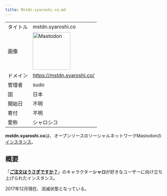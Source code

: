 ```yaml
---
title: Mstdn.syaroshi.co.md
---
```

<div>

|          |                                                                                                                                                                                                                                                                                                        |
|----------|--------------------------------------------------------------------------------------------------------------------------------------------------------------------------------------------------------------------------------------------------------------------------------------------------------|
| タイトル | mstdn.syaroshi.co                                                                                                                                                                                                                                                                                      |
| 画像     | [<img src="/images/thumb/0/00/Mastodon_logo.png/120px-Mastodon_logo.png" srcset="/images/thumb/0/00/Mastodon_logo.png/180px-Mastodon_logo.png 1.5x, /images/0/00/Mastodon_logo.png 2x" width="120" height="120" alt="Mastodon" />](/%E3%83%95%E3%82%A1%E3%82%A4%E3%83%AB:Mastodon_logo.png "Mastodon") |
| ドメイン | <a href="https://mstdn.syaroshi.co/" rel="nofollow">https://mstdn.syaroshi.co/</a>                                                                                                                                                                                                                     |
| 管理者   | sudo                                                                                                                                                                                                                                                                                                   |
| 国       | 日本                                                                                                                                                                                                                                                                                                   |
| 開始日   | 不明                                                                                                                                                                                                                                                                                                   |
| 寄付     | 不明                                                                                                                                                                                                                                                                                                   |
| 愛称     | シャロシコ                                                                                                                                                                                                                                                                                             |

**mstdn.syaroshi.co**は、オープンソースのソーシャルネットワークMastodonの[インスタンス](/%E3%82%A4%E3%83%B3%E3%82%B9%E3%82%BF%E3%83%B3%E3%82%B9 "インスタンス")。

## 概要

「**[ご注文はうさぎですか？](https://ja.wikipedia.org/wiki/ja:%E3%81%94%E6%B3%A8%E6%96%87%E3%81%AF%E3%81%86%E3%81%95%E3%81%8E%E3%81%A7%E3%81%99%E3%81%8B%3F "wikipedia:ja:ご注文はうさぎですか?")**」のキャラクター**シャロ**が好きなユーザーに向け立ち上げられたインスタンス。

2017年12月現在、消滅状態となっている。

</div>
